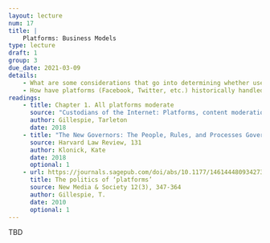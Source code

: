 ```yaml
---
layout: lecture
num: 17
title: |
    Platforms: Business Models
type: lecture
draft: 1
group: 3
due_date: 2021-03-09
details: 
    - What are some considerations that go into determining whether user-generated content is acceptable on a platform?
    - How have platforms (Facebook, Twitter, etc.) historically handled content moderation, and how has this evolved over time?
readings:
    - title: Chapter 1. All platforms moderate
      source: "Custodians of the Internet: Platforms, content moderation, and the hidden decisions that shape social media"
      author: Gillespie, Tarleton
      date: 2018
    - title: "The New Governors: The People, Rules, and Processes Governing Free Speech"
      source: Harvard Law Review, 131
      author: Klonick, Kate
      date: 2018
      optional: 1
    - url: https://journals.sagepub.com/doi/abs/10.1177/1461444809342738
      title: The politics of ‘platforms’
      source: New Media & Society 12(3), 347-364
      author: Gillespie, T.
      date: 2010
      optional: 1
---
```


TBD